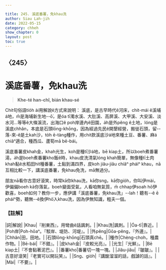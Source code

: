 ```yaml
---

title: 245. 溪底番薯，免khau洗
author: Siau Lah-jih
date: 2022-05-15
category: chheh
show_chapter: 0
layout: post
toc: true
---
```

  
## 〈245〉
# 溪底番薯，免khau洗
>**Khe-té han-chî, bián khau-sé**

Chit句俗語tio̍h ài用解說ê方式來說明：
溪底，是古早時代ê河床，chit-mái ê溪埔á地，m̄是海埔新生地--ō͘，是óa tī濁水溪、大肚溪、高屏溪、大甲溪、大安溪、淡水河…等等ê大條溪流，出海口ê poh岸邊內ê田園，a̍h是外pêng ê土地，lóng是溪底chhân，本底是石頭lōng-khōng，因為經過先民ê開墾經營，搬徙石頭，留--落-來-ê是土kah沙，to̍h ē-tàng種作，用chit款溪底沙á地來種土豆、番薯、麻á chiâⁿ適合，種西瓜、蘆筍mā bē-bái。

溪底番薯皮khah金，khah光生，koh是種tī沙á地，bē kiap土，所以boeh煮番薯湯，a̍h是boeh煮番薯kho͘飯ê時，khau皮洗清氣lóng khah簡單，無像種tī土肉khah黏ê水稻田hit種番薯，土黏到滿四界，皮koh jiâu-jiâu chiâⁿ pháiⁿ khau，nā互相比較一下，講溪底番薯，免khau免洗，mā無過分。

朋友nā看你古意好滾笑，時常kā你khau洗，kā你sng，kā你gio̍h，你叫伊mài，伊偏偏boeh kā你落氣，boeh變面受氣，人看咱無氣質，m̄ chhap伊soah hō͘伊歡喜，boeh如何？教你一步，應伊講「溪底番薯，免khau洗」--lah！聽有--ê ē pháiⁿ勢，聽無--ê換伊hō͘人khau洗，因為伊無知識，粗夫一個。

### 【註解】

|詞|解說|
|Khau|『削東西』，用彎曲ê話諷刺。|
|Khau洗|諷刺。|
|Óa-tī|靠近。|
|Poh岸|Poh-hōaⁿ。『駁岸、堤防、河堤』。|
|外pêng|Gōa-pêng，『外邊』。|
|Chhân|田，田地。|
|石頭lōng-khōng|石頭真chē。|
|種作|Chèng-choh，種農作物。|
|Bē-bái|『不錯』。|
|皮khah金|『皮較光亮』。|
|光生|『光鮮』。|
|Bē kiap土|『不會黏著泥巴』。|
|番薯kho͘|番薯切一塊一塊。|
|Jiâu-jiâu|『皺皺』。|
|古意好滾笑|『老實可以開玩笑』。|
|Sng、gio̍h|『講酸溜溜的話，戲謔的話』。|
|Mài|『不要』。|
